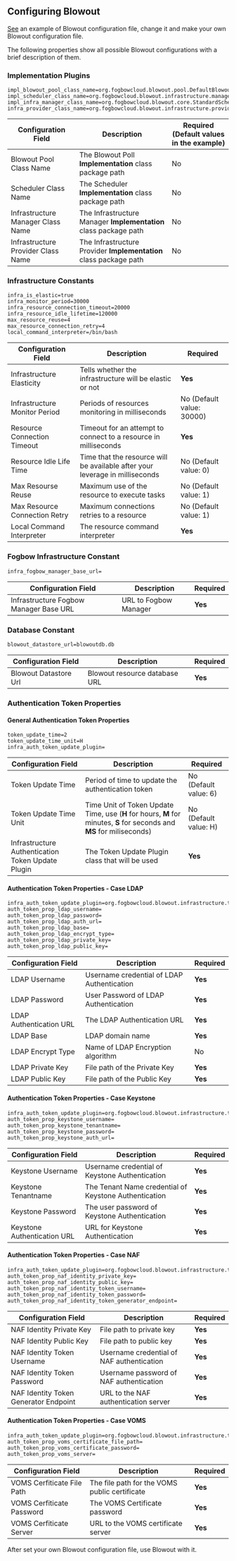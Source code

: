 ## Configuring Blowout
[See](https://github.com/fogbow/arrebol/blob/master/sched.conf.example) an example of Blowout configuration file, change it and make your own Blowout configuration file.

The following properties show all possible Blowout configurations with a brief description of them. 


### Implementation Plugins
	impl_blowout_pool_class_name=org.fogbowcloud.blowout.pool.DefaultBlowoutPool
	impl_scheduler_class_name=org.fogbowcloud.blowout.infrastructure.manager.DefaultInfrastructureManager
	impl_infra_manager_class_name=org.fogbowcloud.blowout.core.StandardScheduler
	infra_provider_class_name=org.fogbowcloud.blowout.infrastructure.provider.fogbow.FogbowInfrastructureProvider

Configuration Field | Description | Required (Default values in the example)
-------------------------- | -------------------- | --------
Blowout Pool Class Name | The Blowout Poll **Implementation** class package path | No
Scheduler Class Name | The Scheduler **Implementation** class package path | No
Infrastructure Manager Class Name | The Infrastructure Manager **Implementation** class package path | No
Infrastructure Provider Class Name | The Infrastructure Provider **Implementation** class package path | No


### Infrastructure Constants
	infra_is_elastic=true
	infra_monitor_period=30000
	infra_resource_connection_timeout=20000
	infra_resource_idle_lifetime=120000
	max_resource_reuse=4
	max_resource_connection_retry=4
	local_command_interpreter=/bin/bash

Configuration Field | Description | Required
-------------------------- | -------------------- | ----
Infrastructure Elasticity | Tells whether the infrastructure will be elastic or not | **Yes**
Infrastructure Monitor Period | Periods of resources monitoring in milliseconds | No (Default value: 30000)
Resource Connection Timeout | Timeout for an attempt to connect to a resource in milliseconds | **Yes**
Resource Idle Life Time | Time that the resource will be available after your leverage in milliseconds | No (Default value: 0)
Max Resourse Reuse | Maximum use of the resource to execute tasks | No (Default value: 1)
Max Resource Connection Retry | Maximum connections retries to a resource | No (Default value: 1)
Local Command Interpreter | The resource command interpreter | **Yes**


### Fogbow Infrastructure Constant
	infra_fogbow_manager_base_url=

Configuration Field | Description | Required
-------------------------- | -------------------- | ------
Infrastructure Fogbow Manager Base URL | URL to Fogbow Manager | **Yes**


### Database Constant
	blowout_datastore_url=blowoutdb.db

Configuration Field | Description | Required
-------------------------- | -------------------- | ------
Blowout Datastore Url | Blowout resource database URL | **Yes**


### Authentication Token Properties

#### General Authentication Token Properties
	token_update_time=2
	token_update_time_unit=H
	infra_auth_token_update_plugin=

Configuration Field | Description | Required
-------------------------- | -------------------- | -------
Token Update Time | Period of time to update the authentication token | No (Default value: 6)
Token Update Time Unit | Time Unit of Token Update Time, use (**H** for hours, **M** for minutes, **S** for seconds and **MS** for miliseconds) | No (Default value: H)
Infrastructure Authentication Token Update Plugin | The Token Update Plugin class that will be used | **Yes**


#### Authentication Token Properties - Case LDAP
	infra_auth_token_update_plugin=org.fogbowcloud.blowout.infrastructure.token.LDAPTokenUpdatePlugin
	auth_token_prop_ldap_username=
	auth_token_prop_ldap_password=
	auth_token_prop_ldap_auth_url=
	auth_token_prop_ldap_base=
	auth_token_prop_ldap_encrypt_type=
	auth_token_prop_ldap_private_key=
	auth_token_prop_ldap_public_key=

Configuration Field | Description | Required
-------------------------- | -------------------- | -------
LDAP Username |	Username credential of LDAP Authentication | **Yes**
LDAP Password |	User Password of LDAP Authentication | **Yes**
LDAP Authentication URL | The LDAP Authentication URL | **Yes**
LDAP Base | LDAP domain name | **Yes**
LDAP Encrypt Type | Name of LDAP Encryption algorithm | No
LDAP Private Key | File path of the Private Key | **Yes**
LDAP Public Key | File path of the Public Key | **Yes**


#### Authentication Token Properties - Case Keystone
	infra_auth_token_update_plugin=org.fogbowcloud.blowout.infrastructure.token.KeystoneTokenUpdatePlugin
	auth_token_prop_keystone_username=
	auth_token_prop_keystone_tenantname=
	auth_token_prop_keystone_password=
	auth_token_prop_keystone_auth_url=

Configuration Field | Description | Required
-------------------------- | -------------------- | -------
Keystone Username	| Username credential of Keystone Authentication | **Yes**
Keystone Tenantname	| The Tenant Name credential of Keystone Authentication | **Yes**
Keystone Password |	The user password of Keystone Authentication | **Yes**
Keystone Authentication URL	| URL for Keystone Authentication | **Yes**


#### Authentication Token Properties - Case NAF
	infra_auth_token_update_plugin=org.fogbowcloud.blowout.infrastructure.token.NAFTokenUpdatePlugin
	auth_token_prop_naf_identity_private_key=
	auth_token_prop_naf_identity_public_key=
	auth_token_prop_naf_identity_token_username=
	auth_token_prop_naf_identity_token_password=
	auth_token_prop_naf_identity_token_generator_endpoint=

Configuration Field | Description | Required
-------------------------- | -------------------- | -------
NAF Identity Private Key | File path to private key | **Yes**
NAF Identity Public Key	| File path to public key | **Yes**
NAF Identity Token Username	| Username credential of NAF authentication | **Yes**
NAF Identity Token Password	| Username password of NAF authentication | **Yes**
NAF Identity Token Generator Endpoint	| URL to the NAF authentication server | **Yes**


#### Authentication Token Properties - Case VOMS
	infra_auth_token_update_plugin=org.fogbowcloud.blowout.infrastructure.token.VOMSTokenUpdatePlugin
	auth_token_prop_voms_certificate_file_path=
	auth_token_prop_voms_certificate_password=
	auth_token_prop_voms_server=

Configuration Field | Description | Required
-------------------------- | -------------------- | -------
VOMS Cerfiticate File Path | The file path for the VOMS public certificate | **Yes**
VOMS Cerfiticate Password | The VOMS Certificate password | **Yes**
VOMS Cerfiticate Server	| URL to the VOMS certificate server | **Yes**


After set your own Blowout configuration file, use Blowout with it.
